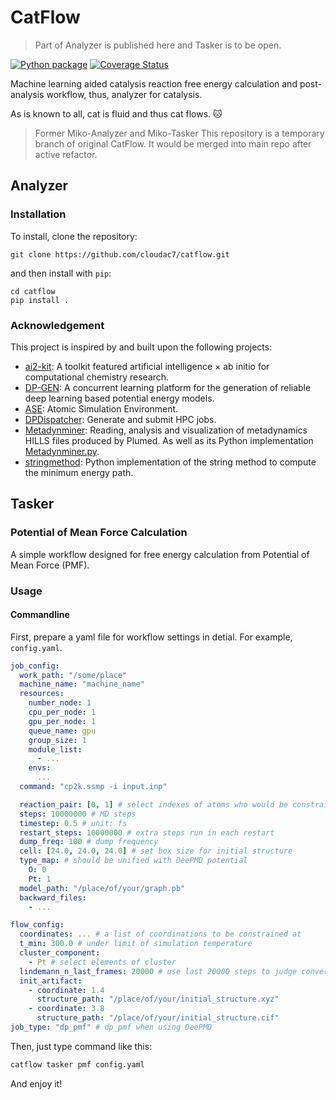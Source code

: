 # CatFlow

> Part of Analyzer is published here and Tasker is to be open.

[![Python package](https://github.com/Cloudac7/CatFlow/actions/workflows/ci.yml/badge.svg)](https://github.com/Cloudac7/CatFlow/actions/workflows/ci.yml)
[![Coverage Status](https://coveralls.io/repos/github/Cloudac7/CatFlow/badge.svg?branch=master)](https://coveralls.io/github/Cloudac7/CatFlow?branch=master)


Machine learning aided catalysis reaction free energy calculation and post-analysis workflow, thus, analyzer for catalysis.

As is known to all, cat is fluid and thus cat flows. 🐱

> Former Miko-Analyzer and Miko-Tasker
> This repository is a temporary branch of original CatFlow.
> It would be merged into main repo after active refactor.

## Analyzer

### Installation

To install, clone the repository:

```
git clone https://github.com/cloudac7/catflow.git
```

and then install with `pip`:

```
cd catflow
pip install .
```

### Acknowledgement
This project is inspired by and built upon the following projects:
- [ai2-kit](https://github.com/chenggroup/ai2-kit): A toolkit featured artificial intelligence × ab initio for computational chemistry research.
- [DP-GEN](https://github.com/deepmodeling/dpgen): A concurrent learning platform for the generation of reliable deep learning based potential energy models.
- [ASE](https://wiki.fysik.dtu.dk/ase/): Atomic Simulation Environment.
- [DPDispatcher](https://github.com/deepmodeling/dpdispatcher): Generate and submit HPC jobs.
- [Metadynminer](https://github.com/spiwokv/metadynminer): Reading, analysis and visualization of metadynamics HILLS files produced by Plumed. As well as its Python implementation [Metadynminer.py](https://github.com/Jan8be/metadynminer.py).
- [stringmethod](https://github.com/apallath/stringmethod): Python implementation of the string method to compute the minimum energy path.

## Tasker

### Potential of Mean Force Calculation

A simple workflow designed for free energy calculation from Potential of Mean Force (PMF).

### Usage

#### Commandline

First, prepare a yaml file for workflow settings in detial. For example, `config.yaml`.


```yaml
job_config:
  work_path: "/some/place"
  machine_name: "machine_name"
  resources:
    number_node: 1
    cpu_per_node: 1
    gpu_per_node: 1
    queue_name: gpu
    group_size: 1
    module_list:
      - ...
    envs:
      ...
  command: "cp2k.ssmp -i input.inp"

  reaction_pair: [0, 1] # select indexes of atoms who would be constrained
  steps: 10000000 # MD steps
  timestep: 0.5 # unit: fs
  restart_steps: 10000000 # extra steps run in each restart
  dump_freq: 100 # dump frequency
  cell: [24.0, 24.0, 24.0] # set box size for initial structure
  type_map: # should be unified with DeePMD potential
    O: 0
    Pt: 1
  model_path: "/place/of/your/graph.pb"
  backward_files:
    - ...

flow_config:
  coordinates: ... # a list of coordinations to be constrained at
  t_min: 300.0 # under limit of simulation temperature
  cluster_component:
    - Pt # select elements of cluster
  lindemann_n_last_frames: 20000 # use last 20000 steps to judge convergence by calculate Lindemann index
  init_artifact:
    - coordinate: 1.4
      structure_path: "/place/of/your/initial_structure.xyz"
    - coordinate: 3.8
      structure_path: "/place/of/your/initial_structure.cif"
job_type: "dp_pmf" # dp_pmf when using DeePMD
```

Then, just type command like this:

```bash
catflow tasker pmf config.yaml
```

And enjoy it!
